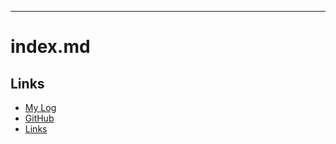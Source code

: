 ---
# index.md

## Links
- [My Log](TXT/mylog.txt)
- [GitHub](https://github.com/drrn012)
- [Links](LINKS/)

